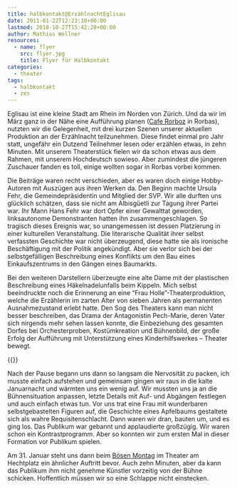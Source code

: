 ```yaml
---
title: halbkontakt@ErzählnachtEglisau
date: 2011-01-22T12:23:10+00:00
lastmod: 2018-10-27T15:42:28+00:00
author: Mathias Wellner
resources:
  - name: flyer
    src: flyer.jpg
    title: Flyer für Halbkontakt
categories:
  - theater
tags:
  - halbkontakt
  - zes
---
```

Eglisau ist eine kleine Stadt am Rhein im Norden von Zürich. Und da wir im März ganz in der Nähe eine Aufführung planen ([Cafe Rorboz](http://www.rorboz.ch/) in Rorbas), nutzten wir die Gelegenheit, mit drei kurzen Szenen unserer aktuellen Produktion an der Erzählnacht teilzunehmen. Diese findet einmal pro Jahr statt, ungefähr ein Dutzend Teilnehmer lesen oder erzählen etwas, in zehn Minuten. Mit unserem Theaterstück fielen wir da schon etwas aus dem Rahmen, mit unserem Hochdeutsch sowieso. Aber zumindest die jüngeren Zuschauer fanden es toll, einige wollten sogar in Rorbas vorbei kommen. 
<!--more-->

Die Beiträge waren recht verschieden, aber es waren doch einige Hobby-Autoren mit Auszügen aus ihren Werken da. Den Beginn machte Ursula Fehr, die Gemeindepräsidentin und Mitglied der SVP. Wir alle durften uns glücklich schätzen, dass sie nicht am Albisgüetli zur Tagung ihrer Partei war. Ihr Mann Hans Fehr war dort Opfer einer Gewalttat geworden, linksautonome Demonstranten hatten ihn zusammengeschlagen. So tragisch dieses Ereignis war, so unangemessen ist dessen Platzierung in einer kulturellen Veranstaltung. Die literarische Qualität ihrer selbst verfassten Geschichte war nicht überzeugend, diese hatte sie als ironische Beschäftigung mit der Politik angekündigt. Aber sie verlor sich bei der selbstgefälligen Beschreibung eines Konflikts um den Bau eines Einkaufszentrums in den Gängen eines Baumarkts. 

Bei den weiteren Darstellern überzeugte eine alte Dame mit der plastischen Beschreibung eines Häkelnadelunfalls beim Kippeln. Mich selbst beeindruckte noch die Erinnerung an eine &#8220;Frau Holle&#8221;-Theaterproduktion, welche die Erzählerin im zarten Alter von sieben Jahren als permanenten Ausnahmezustand erlebt hatte. Den Sog des Theaters kann man nicht besser beschreiben, das Drama der Antagonistin Pech-Marie, deren Vater sich nirgends mehr sehen lassen konnte, die Einbeziehung des gesamten Dorfes bei Orchesterproben, Kostümkreation und Bühnenbild, der große Erfolg der Aufführung mit Unterstützung eines Kinderhilfswerkes &ndash; Theater bewegt. 

{{<responsive-image name="flyer">}}

Nach der Pause begann uns dann so langsam die Nervosität zu packen, ich musste einfach aufstehen und gemeinsam gingen wir raus in die kalte Januarnacht und wärmten uns ein wenig auf. Wir mussten uns ja an die Bühnensituation anpassen, letzte Details mit Auf- und Abgängen festlegen und auch einfach etwas tun. Vor uns trat eine Frau mit wunderbaren selbstgebastelten Figuren auf, die Geschichte eines Apfelbaums gestaltete sich als wahre Requisitenschlacht. Dann waren wir dran, bauten um, und es ging los. Das Publikum war gebannt und applaudierte großzügig. Wir waren schon ein Kontrastprogramm. Aber so konnten wir zum ersten Mal in dieser Formation vor Publikum spielen. 

Am 31. Januar steht uns dann beim [Bösen Montag](http://www.boesermontag.ch/) im Theater am Hechtplatz ein ähnlicher Auftritt bevor. Auch zehn Minuten, aber da kann das Publikum ihm nicht genehme Künstler vorzeitig von der Bühne schicken. Hoffentlich müssen wir so eine Schlappe nicht einstecken.
